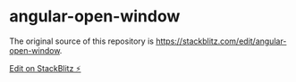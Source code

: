 # angular-open-window

The original source of this repository is https://stackblitz.com/edit/angular-open-window.

[Edit on StackBlitz ⚡️](https://stackblitz.com/edit/angular-open-window-jcctrh)
